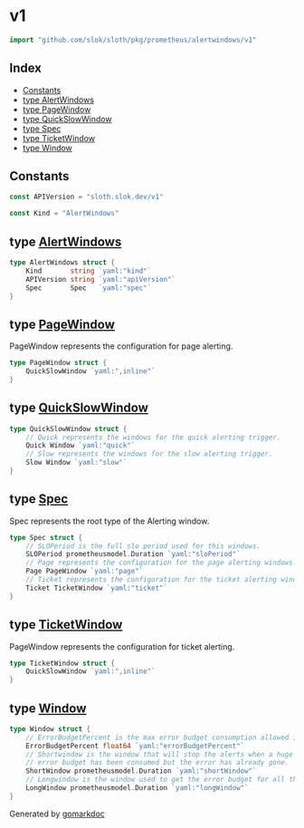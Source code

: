 <!-- Code generated by gomarkdoc. DO NOT EDIT -->

# v1

```go
import "github.com/slok/sloth/pkg/prometheus/alertwindows/v1"
```

## Index

- [Constants](<#constants>)
- [type AlertWindows](<#type-alertwindows>)
- [type PageWindow](<#type-pagewindow>)
- [type QuickSlowWindow](<#type-quickslowwindow>)
- [type Spec](<#type-spec>)
- [type TicketWindow](<#type-ticketwindow>)
- [type Window](<#type-window>)


## Constants

```go
const APIVersion = "sloth.slok.dev/v1"
```

```go
const Kind = "AlertWindows"
```

## type [AlertWindows](<https://github.com/slok/sloth/blob/main/pkg/prometheus/alertwindows/v1/v1.go#L12-L16>)

```go
type AlertWindows struct {
    Kind       string `yaml:"kind"`
    APIVersion string `yaml:"apiVersion"`
    Spec       Spec   `yaml:"spec"`
}
```

## type [PageWindow](<https://github.com/slok/sloth/blob/main/pkg/prometheus/alertwindows/v1/v1.go#L29-L31>)

PageWindow represents the configuration for page alerting\.

```go
type PageWindow struct {
    QuickSlowWindow `yaml:",inline"`
}
```

## type [QuickSlowWindow](<https://github.com/slok/sloth/blob/main/pkg/prometheus/alertwindows/v1/v1.go#L38-L43>)

```go
type QuickSlowWindow struct {
    // Quick represents the windows for the quick alerting trigger.
    Quick Window `yaml:"quick"`
    // Slow represents the windows for the slow alerting trigger.
    Slow Window `yaml:"slow"`
}
```

## type [Spec](<https://github.com/slok/sloth/blob/main/pkg/prometheus/alertwindows/v1/v1.go#L19-L26>)

Spec represents the root type of the Alerting window\.

```go
type Spec struct {
    // SLOPeriod is the full slo period used for this windows.
    SLOPeriod prometheusmodel.Duration `yaml:"sloPeriod"`
    // Page represents the configuration for the page alerting windows.
    Page PageWindow `yaml:"page"`
    // Ticket represents the configuration for the ticket alerting windows.
    Ticket TicketWindow `yaml:"ticket"`
}
```

## type [TicketWindow](<https://github.com/slok/sloth/blob/main/pkg/prometheus/alertwindows/v1/v1.go#L34-L36>)

PageWindow represents the configuration for ticket alerting\.

```go
type TicketWindow struct {
    QuickSlowWindow `yaml:",inline"`
}
```

## type [Window](<https://github.com/slok/sloth/blob/main/pkg/prometheus/alertwindows/v1/v1.go#L45-L53>)

```go
type Window struct {
    // ErrorBudgetPercent is the max error budget consumption allowed in the window.
    ErrorBudgetPercent float64 `yaml:"errorBudgetPercent"`
    // Shortwindow is the window that will stop the alerts when a huge amount of
    // error budget has been consumed but the error has already gone.
    ShortWindow prometheusmodel.Duration `yaml:"shortWindow"`
    // Longwindow is the window used to get the error budget for all the window.
    LongWindow prometheusmodel.Duration `yaml:"longWindow"`
}
```



Generated by [gomarkdoc](<https://github.com/princjef/gomarkdoc>)
